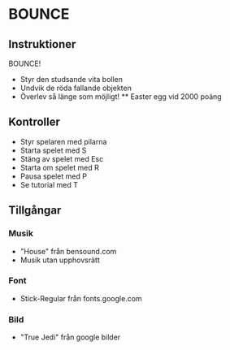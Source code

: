 # BOUNCE

## Instruktioner
BOUNCE!
- Styr den studsande vita bollen
- Undvik de röda fallande objekten
- Överlev så länge som möjligt!
** Easter egg vid 2000 poäng

## Kontroller
- Styr spelaren med pilarna
- Starta spelet med S
- Stäng av spelet med Esc
- Starta om spelet med R
- Pausa spelet med P
- Se tutorial med T

## Tillgångar

### Musik
- "House" från bensound.com
- Musik utan upphovsrätt

### Font
- Stick-Regular från fonts.google.com

### Bild
- "True Jedi" från google bilder